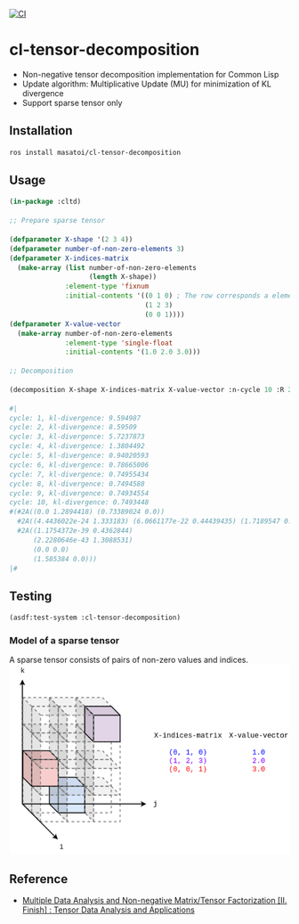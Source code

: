 [![CI](https://github.com/masatoi/cl-tensor-decomposition/actions/workflows/test.yml/badge.svg)](https://github.com/masatoi/cl-tensor-decomposition/actions/workflows/test.yml)

# cl-tensor-decomposition

- Non-negative tensor decomposition implementation for Common Lisp
- Update algorithm: Multiplicative Update (MU) for minimization of KL divergence
- Support sparse tensor only

## Installation
```lisp
ros install masatoi/cl-tensor-decomposition
```

## Usage
```lisp
(in-package :cltd)

;; Prepare sparse tensor

(defparameter X-shape '(2 3 4))
(defparameter number-of-non-zero-elements 3)
(defparameter X-indices-matrix
  (make-array (list number-of-non-zero-elements
                    (length X-shape))
              :element-type 'fixnum
              :initial-contents '((0 1 0) ; The row corresponds a element of one datum
                                  (1 2 3)
                                  (0 0 1))))
(defparameter X-value-vector
  (make-array number-of-non-zero-elements
              :element-type 'single-float
              :initial-contents '(1.0 2.0 3.0)))

;; Decomposition

(decomposition X-shape X-indices-matrix X-value-vector :n-cycle 10 :R 2 :verbose t)

#|
cycle: 1, kl-divergence: 9.594987
cycle: 2, kl-divergence: 8.59509
cycle: 3, kl-divergence: 5.7237873
cycle: 4, kl-divergence: 1.3804492
cycle: 5, kl-divergence: 0.94020593
cycle: 6, kl-divergence: 0.78665006
cycle: 7, kl-divergence: 0.74955434
cycle: 8, kl-divergence: 0.7494588
cycle: 9, kl-divergence: 0.74934554
cycle: 10, kl-divergence: 0.7493448
#(#2A((0.0 1.2894418) (0.73389024 0.0))
  #2A((4.4436022e-24 1.333183) (6.0661177e-22 0.44439435) (1.7189547 0.0))
  #2A((1.1754372e-39 0.4362844)
      (2.2280646e-43 1.3088531)
      (0.0 0.0)
      (1.585384 0.0)))
|#
```

## Testing
```lisp
(asdf:test-system :cl-tensor-decomposition)
```

### Model of a sparse tensor
A sparse tensor consists of pairs of non-zero values and indices.
![Tensor Data Image](./docs/images/tensor-data-image.png)

## Reference

- [Multiple Data Analysis and Non-negative Matrix/Tensor Factorization [II. Finish] : Tensor Data Analysis and Applications](http://www.kecl.ntt.co.jp/icl/ls/members/tatsushi/PDF/IEICE_vol99_no7_691-698.pdf)
